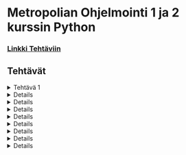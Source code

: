 # Metropolian Ohjelmointi 1 ja 2 kurssin Python
### [Linkki Tehtäviin](<https://github.com/vesavvo/Python_Ohjelmistoteema/tree/main>)
## Tehtävät
<details>
<summary> Tehtävä 1</summary>
<br>
<p><a href = "Tehtävä 1/Tehtävä_1_1.py">Tehtävä 1.1 </p>
</details>

<details>
<summary> Tehtävä 2</summary>
<br>
<p>
<a href = "Tehtävä 2/Tehtävä_2_1.py">Tehtävä 2.1 <br>
<a href = "Tehtävä 2/Tehtävä_2_2.py">Tehtävä 2.2 <br>
<a href = "Tehtävä 2/Tehtävä_2_3.py">Tehtävä 2.3 <br>
<a href = "Tehtävä 2/Tehtävä_2_4.py">Tehtävä 2.4 <br>
<a href = "Tehtävä 2/Tehtävä_2_5.py">Tehtävä 2.5 <br>
<a href = "Tehtävä 2/Tehtävä_2_6.py">Tehtävä 2.6 
</p>
</details>

<details>
<summary> Tehtävä 3</summary>
<br>
<p>
<a href = "Tehtävä 3/Tehtävä_3_1.py"> Tehtävä 3.1 <br>
<a href = "Tehtävä 3/Tehtävä_3_2.py"> Tehtävä 3.2 <br>
<a href = "Tehtävä 3/Tehtävä_3_3.py"> Tehtävä 3.3 <br>
<a href = "Tehtävä 3/Tehtävä_3_4.py"> Tehtävä 3.4 
</p>
</details>

<details>
<summary> Tehtävä 4</summary>
<br>
<p>
<a href = "Tehtävä 4/Tehtävä_4_1.py"> Tehtävä 4.1 <br>
<a href = "Tehtävä 4/Tehtävä_4_2.py"> Tehtävä 4.2 <br>
<a href = "Tehtävä 4/Tehtävä_4_3.py"> Tehtävä 4.3 <br>
<a href = "Tehtävä 4/Tehtävä_4_3V2.py"> Tehtävä 4.3 V2 <br>
<a href = "Tehtävä 4/Tehtävä_4_4.py"> Tehtävä 4.4 <br>
<a href = "Tehtävä 4/Tehtävä_4_5.py"> Tehtävä 4.5 <br>
<a href = "Tehtävä 4/Tehtävä_4_6.py"> Tehtävä 4.6
</p>
</details>

<details>
<summary> Tehtävä 5</summary>
<br>
<p>
<a href = "Tehtävä 5/Tehtävä_5_1.py"> Tehtävä 5.1 <br>
<a href = "Tehtävä 5/Tehtävä_5_2.py"> Tehtävä 5.2 <br>
<a href = "Tehtävä 5/Tehtävä_5_3.py"> Tehtävä 5.3 <br>
<a href = "Tehtävä 5/Tehtävä_5_4.py"> Tehtävä 5.4 
</p>
</details>

<details>
<summary> Tehtävä 6</summary>
<br>
<p>
<a href = "Tehtävä 6/Tehtävä_6_1.py"> Tehtävä 6.1 <br>
<a href = "Tehtävä 6/Tehtävä_6_2.py"> Tehtävä 6.2 <br>
<a href = "Tehtävä 6/Tehtävä_6_3.py"> Tehtävä 6.3 <br>
<a href = "Tehtävä 6/Tehtävä_6_4.py"> Tehtävä 6.4 <br>
<a href = "Tehtävä 6/Tehtävä_6_5.py"> Tehtävä 6.5 <br>
<a href = "Tehtävä 6/Tehtävä_6_6.py"> Tehtävä 6.6 
</p>
</details>

<details>
<summary> Tehtävä 7</summary>
<br>
<p>
<a href = "Tehtävä 7/Tehtävä_7_1.py"> Tehtävä 7.1 <br>
<a href = "Tehtävä 7/Tehtävä_7_2.py"> Tehtävä 7.2 <br>
<a href = "Tehtävä 7/Tehtävä_7_3.py"> Tehtävä 7.3
</p>
</details>

<details>
<summary> Tehtävä 8</summary>
<br>
<p>
<a href = "Tehtävä 8/Tehtävä_8_1.py"> Tehtävä 8.1 <br>
<a href = "Tehtävä 8/Tehtävä_8_2.py"> Tehtävä 8.2 <br>
<a href = "Tehtävä 8/Tehtävä_8_3.py"> Tehtävä 8.3 
</p>
</details>

<details>
<summary> Tehtävä 9</summary>
<br>
<p>
<a href = "Tehtävä 9/Tehtävä_9_1.py"> Tehtävä 9.1 <br>
<a href = "Tehtävä 9/Tehtävä_9_2.py"> Tehtävä 9.2 <br>
<a href = "Tehtävä 9/Tehtävä_9_3.py"> Tehtävä 9.3 <br>
<a href = "Tehtävä 9/Tehtävä_9_4.py"> Tehtävä 9.4
</p>
</details>